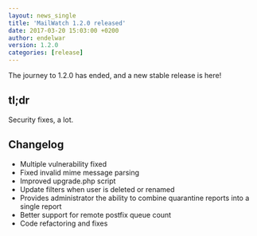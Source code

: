 ```yaml
---
layout: news_single
title: 'MailWatch 1.2.0 released'
date: 2017-03-20 15:03:00 +0200
author: endelwar
version: 1.2.0
categories: [release]
---
```


The journey to 1.2.0 has ended, and a new stable release is here!

## tl;dr
Security fixes, a lot.

## Changelog
- Multiple vulnerability fixed
- Fixed invalid mime message parsing
- Improved upgrade.php script
- Update filters when user is deleted or renamed
- Provides administrator the ability to combine quarantine reports into a single report
- Better support for remote postfix queue count
- Code refactoring and fixes